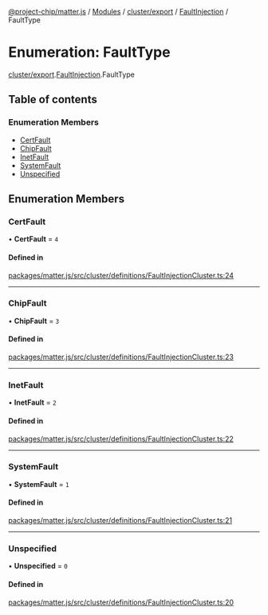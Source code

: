 [@project-chip/matter.js](../README.md) / [Modules](../modules.md) / [cluster/export](../modules/cluster_export.md) / [FaultInjection](../modules/cluster_export.FaultInjection.md) / FaultType

# Enumeration: FaultType

[cluster/export](../modules/cluster_export.md).[FaultInjection](../modules/cluster_export.FaultInjection.md).FaultType

## Table of contents

### Enumeration Members

- [CertFault](cluster_export.FaultInjection.FaultType.md#certfault)
- [ChipFault](cluster_export.FaultInjection.FaultType.md#chipfault)
- [InetFault](cluster_export.FaultInjection.FaultType.md#inetfault)
- [SystemFault](cluster_export.FaultInjection.FaultType.md#systemfault)
- [Unspecified](cluster_export.FaultInjection.FaultType.md#unspecified)

## Enumeration Members

### CertFault

• **CertFault** = ``4``

#### Defined in

[packages/matter.js/src/cluster/definitions/FaultInjectionCluster.ts:24](https://github.com/project-chip/matter.js/blob/904d0c9b952b91f28a21803759c5e5c66ee4d272/packages/matter.js/src/cluster/definitions/FaultInjectionCluster.ts#L24)

___

### ChipFault

• **ChipFault** = ``3``

#### Defined in

[packages/matter.js/src/cluster/definitions/FaultInjectionCluster.ts:23](https://github.com/project-chip/matter.js/blob/904d0c9b952b91f28a21803759c5e5c66ee4d272/packages/matter.js/src/cluster/definitions/FaultInjectionCluster.ts#L23)

___

### InetFault

• **InetFault** = ``2``

#### Defined in

[packages/matter.js/src/cluster/definitions/FaultInjectionCluster.ts:22](https://github.com/project-chip/matter.js/blob/904d0c9b952b91f28a21803759c5e5c66ee4d272/packages/matter.js/src/cluster/definitions/FaultInjectionCluster.ts#L22)

___

### SystemFault

• **SystemFault** = ``1``

#### Defined in

[packages/matter.js/src/cluster/definitions/FaultInjectionCluster.ts:21](https://github.com/project-chip/matter.js/blob/904d0c9b952b91f28a21803759c5e5c66ee4d272/packages/matter.js/src/cluster/definitions/FaultInjectionCluster.ts#L21)

___

### Unspecified

• **Unspecified** = ``0``

#### Defined in

[packages/matter.js/src/cluster/definitions/FaultInjectionCluster.ts:20](https://github.com/project-chip/matter.js/blob/904d0c9b952b91f28a21803759c5e5c66ee4d272/packages/matter.js/src/cluster/definitions/FaultInjectionCluster.ts#L20)

